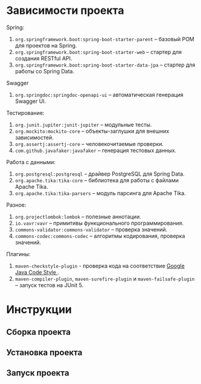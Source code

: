 # Зависимости проекта

Spring:
1. `org.springframework.boot:spring-boot-starter-parent` – базовый POM для проектов на Spring.
2. `org.springframework.boot:spring-boot-starter-web` – стартер для создания RESTful API.
3. `org.springframework.boot:spring-boot-starter-data-jpa` – стартер для работы со Spring Data.

Swagger
1. `org.springdoc:springdoc-openapi-ui` – автоматическая генерация Swagger UI.

Тестирование:
1. `org.junit.jupiter:junit-jupiter` – модульные тесты.
2. `org.mockito:mockito-core` – объекты-заглушки для внешних зависимостей.
3. `org.assertj:assertj-core` – человекочитаемые проверки.
4. `com.github.javafaker:javafaker` – генерация тестовых данных.

Работа с данными:
1. `org.postgresql:postgresql` – драйвер PostgreSQL для Spring Data.
2. `org.apache.tika:tika-core` – библиотека для работы с файлами Apache Tika.
3. `org.apache.tika:tika-parsers` – модуль парсинга для Apache Tika.

Разное:
1. `org.projectlombok:lombok` – полезные аннотации.
2. `io.vavr:vavr` – примитивы функционального программирования.
3. `commons-validator:commons-validator` – проверка значений.
4. `commons-codec:commons-codec` – алгоритмы кодирования, проверка значений.

Плагины:
1. `maven-checkstyle-plugin` - проверка кода на соответствие [Google Java Code Style ](https://google.github.io/styleguide/javaguide.html).
2. `maven-compiler-plugin`, `maven-surefire-plugin` и `maven-failsafe-plugin` – запуск тестов на JUnit 5.

# Инструкции

## Сборка проекта

## Установка проекта

## Запуск проекта
